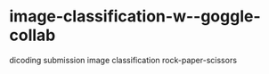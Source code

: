 # image-classification-w--goggle-collab
dicoding submission image classification rock-paper-scissors
